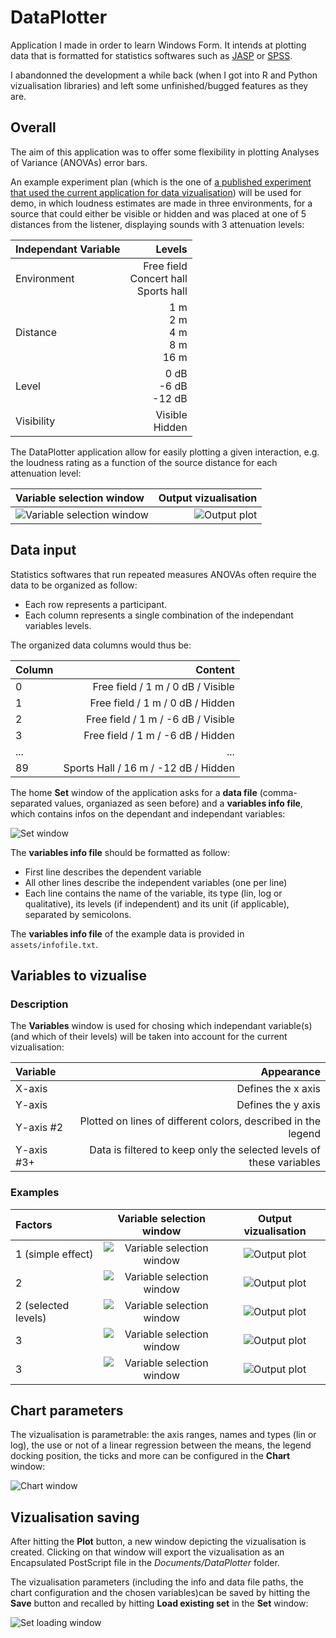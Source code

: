 # DataPlotter

Application I made in order to learn Windows Form. It intends at plotting data that is formatted for statistics softwares such as [JASP](https://jasp-stats.org/) or [SPSS](https://www.ibm.com/fr-fr/spss).

I abandonned the development a while back (when I got into R and Python vizualisation libraries) and left some unfinished/bugged features as they are.

## Overall

The aim of this application was to offer some flexibility in plotting Analyses of Variance (ANOVAs) error bars.

An example experiment plan (which is the one of [a published experiment that used the current application for data vizualisation](https://link.springer.com/epdf/10.3758/s13414-023-02719-z?sharing_token=MOLz9o-r4h8R6rYPRsF1spAH0g46feNdnc402WrhzypDQ3w3HrjAhvtsRluKrybx4FM_hbSXxal0s8hoOI7qH7rYuzsXyS7UafjQlafkukKuv-e63sWcsIIu5NgqG3037662nTh9oI-_Fm0AHWOgblZ42MEnhaBoTw8bsQXQa7Q%3D)) will be used for demo, in which loudness estimates are made in three environments, for a source that could either be visible or hidden and was placed at one of 5 distances from the listener, displaying sounds with 3 attenuation levels:

|Independant Variable|Levels|
|:---|---:|
|Environment|Free field<br>Concert hall<br>Sports hall|
|Distance|1 m<br>2 m<br>4 m<br>8 m<br>16 m|
|Level|0 dB<br>-6 dB<br>-12 dB|
|Visibility|Visible<br>Hidden|

The DataPlotter application allow for easily plotting a given interaction, e.g. the loudness rating as a function of the source distance for each attenuation level:

|Variable selection window|Output vizualisation|
|:---|---:|
|![Variable selection window](assets/2wayInteraction.png)|![Output plot](assets/2wayInteractionPlot.png)|

## Data input

Statistics softwares that run repeated measures ANOVAs often require the data to be organized as follow:
- Each row represents a participant.
- Each column represents a single combination of the independant variables levels.

The organized data columns would thus be:

|Column|Content|
|:---|---:|
|0|Free field / 1 m / 0 dB / Visible|
|1|Free field / 1 m / 0 dB / Hidden|
|2|Free field / 1 m / -6 dB / Visible|
|3|Free field / 1 m / -6 dB / Hidden|
|...|...|
|89|Sports Hall / 16 m / -12 dB / Hidden|

The home **Set** window of the application asks for a **data file** (comma-separated values, organiazed as seen before) and a **variables info file**, which contains infos on the dependant and independant variables:

![Set window](assets/Set.png)

The **variables info file** should be formatted as follow:
- First line describes the dependent variable
- All other lines describe the independent variables (one per line)
- Each line contains the name of the variable, its type (lin, log or qualitative), its levels (if independent) and its unit (if applicable), separated by semicolons.

The **variables info file** of the example data is provided in `assets/infofile.txt`.

## Variables to vizualise

### Description

The **Variables** window is used for chosing which independant variable(s) (and which of their levels) will be taken into account for the current vizualisation:

|Variable|Appearance|
|:---|---:|
|X-axis|Defines the x axis|
|Y-axis|Defines the y axis|
|Y-axis #2|Plotted on lines of different colors, described in the legend|
|Y-axis #3+|Data is filtered to keep only the selected levels of these variables|

### Examples

|Factors|Variable selection window|Output vizualisation|
|:---|:---:|:---:|
|1 (simple effect)|![Variable selection window](assets/SimpleEffect.png)|![Output plot](assets/SimpleEffectPlot.png)|
|2|![Variable selection window](assets/2wayInteraction.png)|![Output plot](assets/2wayInteractionPlot.png)|
|2 (selected levels)|![Variable selection window](assets/2wayInteraction_2.png)|![Output plot](assets/2wayInteraction_2_Plot.png)|
|3|![Variable selection window](assets/3wayInteraction_2.png)|![Output plot](assets/3wayInteraction_2_Plot.png)|
|3|![Variable selection window](assets/3wayInteraction_1.png)|![Output plot](assets/3wayInteraction_1_Plot.png)|

## Chart parameters

The vizualisation is parametrable: the axis ranges, names and types (lin or log), the use or not of a linear regression between the means, the legend docking position, the ticks and more can be configured in the **Chart** window:

![Chart window](assets/Chart.png)

## Vizualisation saving

After hitting the **Plot** button, a new window depicting the vizualisation is created. Clicking on that window will export the vizualisation as an Encapsulated PostScript file in the *Documents/DataPlotter* folder.

The vizualisation parameters (including the info and data file paths, the chart configuration and the chosen variables)can be saved by hitting the **Save** button and recalled by hitting **Load existing set** in the **Set** window:

![Set loading window](assets/SetLoading.png)
